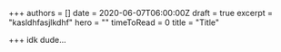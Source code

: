 +++
authors = []
date = 2020-06-07T06:00:00Z
draft = true
excerpt = "kasldhfasjlkdhf"
hero = ""
timeToRead = 0
title = "Title"

+++
idk dude...